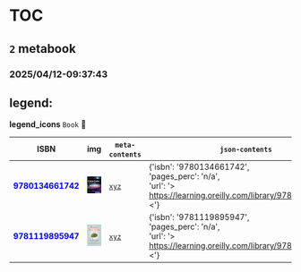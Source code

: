 
# TOC
## `2` metabook
### 2025/04/12-09:37:43

## legend:

**legend_icons**
`Book` :book:

|  ISBN 	|   img	|  `meta-contents`  	|  `json-contents` 	| `status` | `icons`
|---	|---	|---	|---		|---	|---	|
|<span style="color:blue">**9780134661742**</span>|![`img`](./0to100/9780134661742/9780134661742.png)|[`xyz`](./0to100/9780134661742)|{'isbn': '9780134661742',<br/> 'pages_perc': 'n/a',<br/> 'url': '> https://learning.oreilly.com/library/9780134661742 <'}|<span style="color:yellow">**WIP**</span>|:book:|
|<span style="color:blue">**9781119895947**</span>|![`img`](./0to100/9781119895947/9781119895947.png)|[`xyz`](./0to100/9781119895947)|{'isbn': '9781119895947',<br/> 'pages_perc': 'n/a',<br/> 'url': '> https://learning.oreilly.com/library/9781119895947 <'}|<span style="color:yellow">**WIP**</span>|:book:|
        